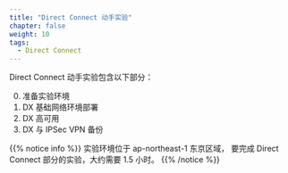 ```yaml
---
title: "Direct Connect 动手实验"
chapter: false
weight: 10
tags:
  - Direct Connect
---
```



Direct Connect 动手实验包含以下部分：

0. 准备实验环境
1. DX 基础网络环境部署
2. DX 高可用
3. DX 与 IPSec VPN 备份

{{% notice info %}}
实验环境位于 ap-northeast-1 东京区域， 要完成 Direct Connect 部分的实验，大约需要 1.5 小时。
{{% /notice  %}}


